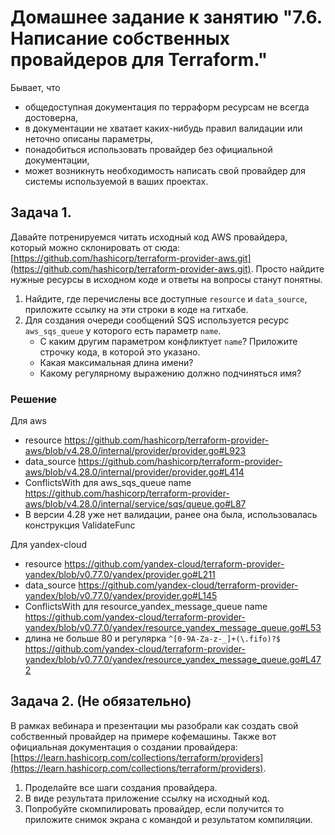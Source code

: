 # Домашнее задание к занятию "7.6. Написание собственных провайдеров для Terraform."

Бывает, что 
* общедоступная документация по терраформ ресурсам не всегда достоверна,
* в документации не хватает каких-нибудь правил валидации или неточно описаны параметры,
* понадобиться использовать провайдер без официальной документации,
* может возникнуть необходимость написать свой провайдер для системы используемой в ваших проектах.   

## Задача 1. 
Давайте потренируемся читать исходный код AWS провайдера, который можно склонировать от сюда: 
[https://github.com/hashicorp/terraform-provider-aws.git](https://github.com/hashicorp/terraform-provider-aws.git).
Просто найдите нужные ресурсы в исходном коде и ответы на вопросы станут понятны.  


1. Найдите, где перечислены все доступные `resource` и `data_source`, приложите ссылку на эти строки в коде на 
гитхабе.   
1. Для создания очереди сообщений SQS используется ресурс `aws_sqs_queue` у которого есть параметр `name`. 
    * С каким другим параметром конфликтует `name`? Приложите строчку кода, в которой это указано.
    * Какая максимальная длина имени? 
    * Какому регулярному выражению должно подчиняться имя? 

### Решение

Для aws
- resource https://github.com/hashicorp/terraform-provider-aws/blob/v4.28.0/internal/provider/provider.go#L923
- data_source https://github.com/hashicorp/terraform-provider-aws/blob/v4.28.0/internal/provider/provider.go#L414
- ConflictsWith для aws_sqs_queue name https://github.com/hashicorp/terraform-provider-aws/blob/v4.28.0/internal/service/sqs/queue.go#L87
- В версии 4.28 уже нет валидации, ранее она была, использовалась конструкция ValidateFunc

Для yandex-cloud
- resource https://github.com/yandex-cloud/terraform-provider-yandex/blob/v0.77.0/yandex/provider.go#L211
- data_source https://github.com/yandex-cloud/terraform-provider-yandex/blob/v0.77.0/yandex/provider.go#L145
- ConflictsWith для resource_yandex_message_queue name https://github.com/yandex-cloud/terraform-provider-yandex/blob/v0.77.0/yandex/resource_yandex_message_queue.go#L53
- длина не больше 80 и регулярка `^[0-9A-Za-z-_]+(\.fifo)?$` https://github.com/yandex-cloud/terraform-provider-yandex/blob/v0.77.0/yandex/resource_yandex_message_queue.go#L472

## Задача 2. (Не обязательно) 
В рамках вебинара и презентации мы разобрали как создать свой собственный провайдер на примере кофемашины. 
Также вот официальная документация о создании провайдера: 
[https://learn.hashicorp.com/collections/terraform/providers](https://learn.hashicorp.com/collections/terraform/providers).

1. Проделайте все шаги создания провайдера.
2. В виде результата приложение ссылку на исходный код.
3. Попробуйте скомпилировать провайдер, если получится то приложите снимок экрана с командой и результатом компиляции.   
